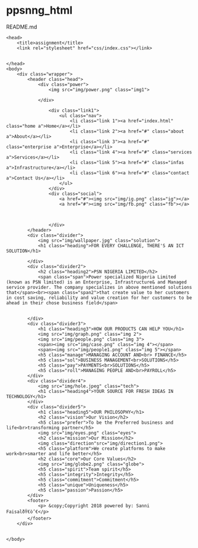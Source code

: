 # ppsnng_html
README.md
<html>

	<head>
		<title>assignment</title>
		<link rel="stylesheet" href="css/index.css"></link>


	</head>
	<body>
		<div class="wrapper"> 
			<header class="head">
				<div class="power">
					<img src="img/power.png" class="img1">
					
				</div>
				
					<div class="link1">  
						<ul class="nav">
							<li class="link 1"><a href="index.html" class="home a">Home</a></li>
							<li class="link 2"><a href="#" class="about a">About</a></li>
							<li class="link 3"><a href="#" class="enterprise a">Enterprise</a></li>
							<li class="link 4"><a href="#" class="services a">Services</a></li>
							<li class="link 5"><a href="#" class="infas a">Infrastructure</a></li>
							<li class="link 6"><a href="#" class="contact a">Contact Us</a></li>
						</ul>
					</div>
					<div class="social">
						<a href="#"><img src="img/ig.png" class="ig"></a>
						<a href="#"><img src="img/fb.png" class="fb"></a>
			
			
			
					</div>
			</header>
			<div class="divider">
				<img src="img/wallpaper.jpg" class="solution">
				<h1 class="heading">FOR EVERY CHALLENGE, THERE'S AN ICT SOLUTION</h1>
			
			</div>
			<div class="divider2">
				<h2 class="heading2">PSN NIGERIA LIMITED</h2>
				<span class="span">Power specialized Nigeria Limited (known as PSN limited) is an Enterprise, Infrastructure& and Managed service provider. The company specializes in above mentioned solutions that</span><br><span class="span2">that create value to her customers in cost saving, reliability and value creation for her customers to be ahead in their chose business field</span> 
			
			
			</div>
			<div class="divider3">
				<h1 class="heading3">HOW OUR PRODUCTS CAN HELP YOU</h1>
				<img src="img/graph.png" class="img 2">
				<img src="img/people.png" class="img 3">
				<span><img src="img/case.png" class="img 4"></span>
				<span><img src="img/people1.png" class="img 5"></span>
				<h5 class="manage">MANAGING ACCOUNT AND<br> FINANCE</h5>
				<h5 class="sol">BUSINESS MANAGEMENT<br>SOLUTIONS</h5>
				<h5 class="pay">PAYMENTS<br>SOLUTIONS</h5>
				<h5 class="roll">MANAGING PEOPLE AND<br>PAYROLL</h5>
			</div>
			<div class="divider4">
				<img src="img/hole.jpeg" class="tech">
				<h1 class="heading4">YOUR SOURCE FOR FRESH IDEAS IN TECHNOLOGY</h1>
			</div>
			<div class="divider5">
				<h1 class="heading5">OUR PHILOSOPHY</h1>
				<h2 class="vision">Our Vision</h2>
				<h5 class="prefer">To be the Preferred business and life<br>transforming partner</h5>
				<img src="img/eyes.png" class="eyes">
				<h2 class="mission">Our Mission</h2>
				<img class="direction"src="img/direction1.png">
				<h5 class="platform">We create platforms to make work<br>smarter and life better</h5>
				<h2 class="core">Our Core Values</h2>
				<img src="img/globe2.png" class="globe">
				<h5 class="spirit">Team spirit</h5>
				<h5 class="integrity">Integrity</h5>
				<h5 class="commitment">Commitment</h5>
				<h5 class="unique">Uniqueness</h5>
				<h5 class="passion">Passion</h5>
			</div>
			<footer>
				<p> &copy;Copyright 2018 powered by: Sanni FaisalðŸ€ò’€</p>
			</footer>
		</div>


	</body>









</html>
